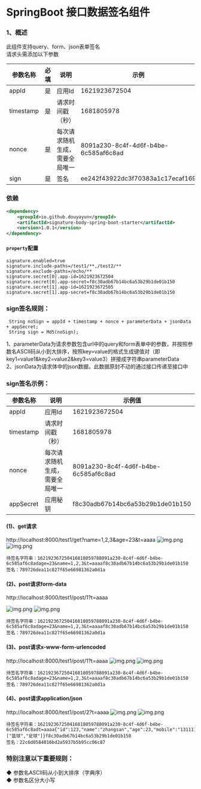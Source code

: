 # SpringBoot 接口数据签名组件

### 1、概述
此组件支持query、form、json表单签名<br>
请求头需添加以下参数<br>

| 参数名称  | 必填 | 说明                           | 示例                                 |
| --------- | ---- | ------------------------------ | ------------------------------------ |
| appId     | 是   | 应用Id                         | 1621923672504                        |
| timestamp | 是   | 请求时间戳（秒）               | 1681805978                           |
| nonce     | 是   | 每次请求随机生成，需要全局唯一 | 8091a230-8c4f-4d6f-b4be-6c585af6c8ad |
| sign      | 是   | 签名                           | ee242f43922dc3f70383a1c17ecaf169     |

### 依赖
```xml
<dependency>
    <groupId>io.github.douyayun</groupId>
    <artifactId>signature-body-spring-boot-starter</artifactId>
    <version>1.0.1</version>
</dependency>
```

#### `property`配置

```
signature.enabled=true
signature.include-paths=/test1/**,/test2/**
signature.exclude-paths=/echo/**
signature.secret[0].app-id=1621923672504
signature.secret[0].app-secret=f8c30adb67b14bc6a53b29b1de01b150
signature.secret[1].app-id=1621923672505
signature.secret[1].app-secret=f8c30adb67b14bc6a53b29b1de01b150
```

### sign签名规则：

```
 String noSign = appId + timestamp + nonce + parameterData + jsonData + appSecret;
 String sign = Md5(noSign);
```

1、parameterData为请求参数包含url中的query和form表单中的参数，并按照参数名ASCII码从小到大排序，按照key=value的格式生成键值对（即key1=value1&key2=value2&key3=value3）拼接成字符串parameterData<br>
2、jsonData为请求体中的json数据，此数据原封不动的通过接口传递至接口中<br>

### sign签名示例：
| 参数名称  | 说明                           | 示例值                               |
| --------- | ------------------------------ | ------------------------------------ |
| appId     | 应用Id                         | 1621923672504                        |
| timestamp | 请求时间戳（秒）               | 1681805978                           |
| nonce     | 每次请求随机生成，需要全局唯一 | 8091a230-8c4f-4d6f-b4be-6c585af6c8ad |
| appSecret | 应用秘钥                       | f8c30adb67b14bc6a53b29b1de01b150     |

#### (1)、get请求

http://localhost:8000/test1/get?name=1,2,3&age=23&t=aaaa
![img.png](docs/img/get_1.png)
![img.png](docs/img/get_2.png)
```
待签名字符串：162192367250416818059788091a230-8c4f-4d6f-b4be-6c585af6c8adage=23&name=1,2,3&t=aaaaf8c30adb67b14bc6a53b29b1de01b150
签名：789726dea11c827f65e66981362a0d1a
```

#### (2)、post请求form-data
http://localhost:8000/test1/post/1?t=aaaa

![img.png](docs/img/post_form-data_1.png)
![img.png](docs/img/post_form-data_2.png)
```
待签名字符串：162192367250416818059788091a230-8c4f-4d6f-b4be-6c585af6c8adage=23&name=1,2,3&t=aaaaf8c30adb67b14bc6a53b29b1de01b150
签名：789726dea11c827f65e66981362a0d1a
```
#### (3)、post请求x-www-form-urlencoded
http://localhost:8000/test1/post/1?t=aaaa
![img.png](docs/img/post_x-www-form-urlencoded_1.png)
![img.png](docs/img/post_x-www-form-urlencoded_2.png)
```
待签名字符串：162192367250416818059788091a230-8c4f-4d6f-b4be-6c585af6c8adage=23&name=1,2,3&t=aaaaf8c30adb67b14bc6a53b29b1de01b150
签名：789726dea11c827f65e66981362a0d1a
```
#### (4)、post请求application/json
http://localhost:8000/test1/post/2?t=aaaa
![img.png](docs/img/post_json_1.png)
![img.png](docs/img/post_json_2.png)
```
待签名字符串：162192367250416818059788091a230-8c4f-4d6f-b4be-6c585af6c8adt=aaaa{"id":123,"name":"zhangsan","age":23,"mobile":"13111111111","hobby":["篮球","足球"]}f8c30adb67b14bc6a53b29b1de01b150
签名：22c6d0584016bd2a5937b5b95cc06c87
```

### 特别注意以下重要规则：

◆ 参数名ASCII码从小到大排序（字典序）<br>
◆ 参数名区分大小写<br>